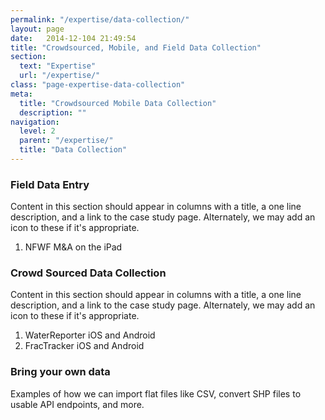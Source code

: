 ```yaml
---
permalink: "/expertise/data-collection/"
layout: page
date:   2014-12-104 21:49:54
title: "Crowdsourced, Mobile, and Field Data Collection"
section: 
  text: "Expertise"
  url: "/expertise/"
class: "page-expertise-data-collection"
meta:
  title: "Crowdsourced Mobile Data Collection"
  description: ""
navigation:
  level: 2
  parent: "/expertise/"
  title: "Data Collection"
---
```


### Field Data Entry

Content in this section should appear in columns with a title, a one line description, and a link to the case study page. Alternately, we may add an icon to these if it's appropriate.

1. NFWF M&A on the iPad


### Crowd Sourced Data Collection

Content in this section should appear in columns with a title, a one line description, and a link to the case study page. Alternately, we may add an icon to these if it's appropriate.

1. WaterReporter iOS and Android
2. FracTracker iOS and Android


### Bring your own data

Examples of how we can import flat files like CSV, convert SHP files to usable API endpoints, and more.
